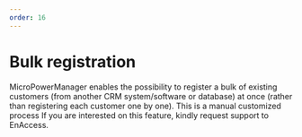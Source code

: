 ```yaml
---
order: 16
---
```


# Bulk registration

MicroPowerManager enables the possibility to register a bulk of existing customers (from another CRM system/software or database) at once (rather than registering each customer one by one).
This is a manual customized process
If you are interested on this feature, kindly request support to EnAccess.
